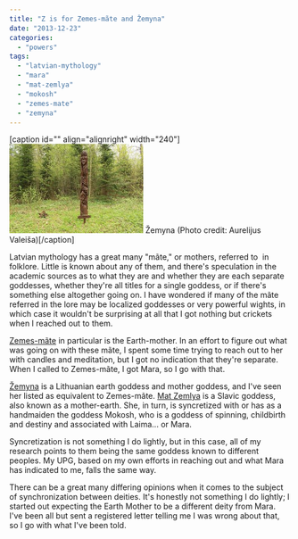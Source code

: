 ```yaml
---
title: "Z is for Zemes-mãte and Žemyna"
date: "2013-12-23"
categories: 
  - "powers"
tags: 
  - "latvian-mythology"
  - "mara"
  - "mat-zemlya"
  - "mokosh"
  - "zemes-mate"
  - "zemyna"
---
```


\[caption id="" align="alignright" width="240"\][![Žemyna](images/4590264670_4fc2d24f1a_m.jpg "Žemyna")](http://www.flickr.com/photos/95124659@N00/4590264670) Žemyna (Photo credit: Aurelijus Valeiša)\[/caption\]

Latvian mythology has a great many "mãte," or mothers, referred to  in folklore. Little is known about any of them, and there's speculation in the academic sources as to what they are and whether they are each separate goddesses, whether they're all titles for a single goddess, or if there's something else altogether going on. I have wondered if many of the mãte referred in the lore may be localized goddesses or very powerful wights, in which case it wouldn't be surprising at all that I got nothing but crickets when I reached out to them.

[Zemes-mãte](http://en.wikipedia.org/wiki/Zemes-m%C3%A3te "Zemes-mãte") in particular is the Earth-mother. In an effort to figure out what was going on with these mãte, I spent some time trying to reach out to her with candles and meditation, but I got no indication that they're separate. When I called to Zemes-mãte, I got Mara, so I go with that.

[Žemyna](http://en.wikipedia.org/wiki/%C5%BDemyna "Žemyna") is a Lithuanian earth goddess and mother goddess, and I've seen her listed as equivalent to Zemes-mãte. [Mat Zemlya](http://en.wikipedia.org/wiki/Mat_Zemlya "Mat Zemlya") is a Slavic goddess, also known as a mother-earth. She, in turn, is syncretized with or has as a handmaiden the goddess Mokosh, who is a goddess of spinning, childbirth and destiny and associated with Laima... or Mara.

Syncretization is not something I do lightly, but in this case, all of my research points to them being the same goddess known to different peoples. My UPG, based on my own efforts in reaching out and what Mara has indicated to me, falls the same way.

There can be a great many differing opinions when it comes to the subject of synchronization between deities. It's honestly not something I do lightly; I started out expecting the Earth Mother to be a different deity from Mara. I've been all but sent a registered letter telling me I was wrong about that, so I go with what I've been told.
